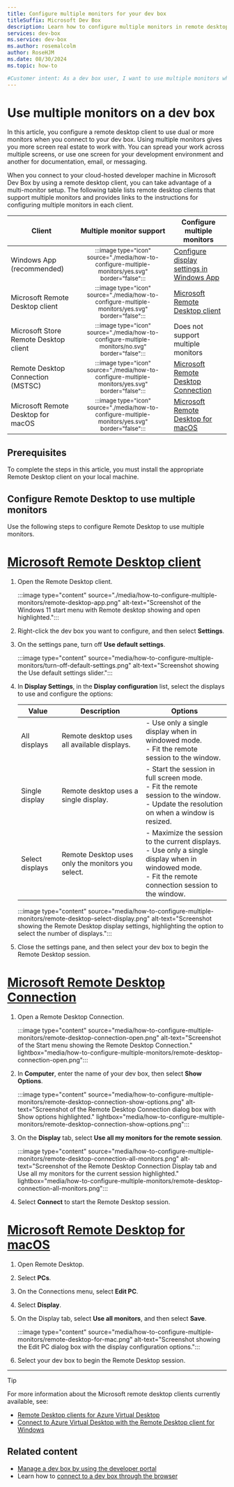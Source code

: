 ```yaml
---
title: Configure multiple monitors for your dev box
titleSuffix: Microsoft Dev Box
description: Learn how to configure multiple monitors in remote desktop clients, so you can use multiple monitors when connecting to a dev box.
services: dev-box
ms.service: dev-box
ms.author: rosemalcolm
author: RoseHJM
ms.date: 08/30/2024
ms.topic: how-to

#Customer intent: As a dev box user, I want to use multiple monitors when connecting to my dev box so that I can have more screen real estate to work with.
---
```


# Use multiple monitors on a dev box 

In this article, you configure a remote desktop client to use dual or more monitors when you connect to your dev box. Using multiple monitors gives you more screen real estate to work with. You can spread your work across multiple screens, or use one screen for your development environment and another for documentation, email, or messaging.

When you connect to your cloud-hosted developer machine in Microsoft Dev Box by using a remote desktop client, you can take advantage of a multi-monitor setup. The following table lists remote desktop clients that support multiple monitors and provides links to the instructions for configuring multiple monitors in each client.

| Client | Multiple monitor support | Configure multiple monitors |
|--|:-:|--|
| Windows App (recommended) | <sub>:::image type="icon" source="./media/how-to-configure-multiple-monitors/yes.svg" border="false":::</sub> | [Configure display settings in Windows App](/windows-app/display-settings?tabs=windows) |
| Microsoft Remote Desktop client| <sub>:::image type="icon" source="./media/how-to-configure-multiple-monitors/yes.svg" border="false":::</sub> | [Microsoft Remote Desktop client](/azure/dev-box/how-to-configure-multiple-monitors?branch=main&tabs=windows-app#configure-remote-desktop-to-use-multiple-monitors) |
| Microsoft Store Remote Desktop client | <sub>:::image type="icon" source="./media/how-to-configure-multiple-monitors/no.svg" border="false":::</sub> | Does not support multiple monitors |
| Remote Desktop Connection (MSTSC) | <sub>:::image type="icon" source="./media/how-to-configure-multiple-monitors/yes.svg" border="false":::</sub> | [Microsoft Remote Desktop Connection](/azure/dev-box/how-to-configure-multiple-monitors?branch=main&tabs=windows-connection#configure-remote-desktop-to-use-multiple-monitors) |
| Microsoft Remote Desktop for macOS  | <sub>:::image type="icon" source="./media/how-to-configure-multiple-monitors/yes.svg" border="false":::</sub> | [Microsoft Remote Desktop for macOS](/azure/dev-box/how-to-configure-multiple-monitors?branch=main&tabs=macOS#configure-remote-desktop-to-use-multiple-monitors) |


## Prerequisites

To complete the steps in this article, you must install the appropriate Remote Desktop client on your local machine.

## Configure Remote Desktop to use multiple monitors

Use the following steps to configure Remote Desktop to use multiple monitors.

# [Microsoft Remote Desktop client](#tab/windows-client)

1. Open the Remote Desktop client. 
 
   :::image type="content" source="./media/how-to-configure-multiple-monitors/remote-desktop-app.png" alt-text="Screenshot of the Windows 11 start menu with Remote desktop showing and open highlighted.":::
 
1. Right-click the dev box you want to configure, and then select **Settings**.
 
1. On the settings pane, turn off **Use default settings**.
 
   :::image type="content" source="media/how-to-configure-multiple-monitors/turn-off-default-settings.png" alt-text="Screenshot showing the Use default settings slider.":::
 
1. In **Display Settings**, in the **Display configuration** list, select the displays to use and configure the options:
 
   | Value | Description | Options |
   |---|---|---|
   | All displays | Remote desktop uses all available displays. | - Use only a single display when in windowed mode. <br> - Fit the remote session to the window. |
   | Single display | Remote desktop uses a single display. | - Start the session in full screen mode. <br> - Fit the remote session to the window. <br> - Update the resolution on when a window is resized. |
   | Select displays | Remote Desktop uses only the monitors you select. | - Maximize the session to the current displays. <br> - Use only a single display when in windowed mode. <br> - Fit the remote connection session to the window. |

   :::image type="content" source="media/how-to-configure-multiple-monitors/remote-desktop-select-display.png" alt-text="Screenshot showing the Remote Desktop display settings, highlighting the option to select the number of displays.":::

1. Close the settings pane, and then select your dev box to begin the Remote Desktop session.

# [Microsoft Remote Desktop Connection](#tab/windows-connection)

1. Open a Remote Desktop Connection.

   :::image type="content" source="media/how-to-configure-multiple-monitors/remote-desktop-connection-open.png" alt-text="Screenshot of the Start menu showing the Remote Desktop Connection." lightbox="media/how-to-configure-multiple-monitors/remote-desktop-connection-open.png":::

1. In **Computer**, enter the name of your dev box, then select **Show Options**.

   :::image type="content" source="media/how-to-configure-multiple-monitors/remote-desktop-connection-show-options.png" alt-text="Screenshot of the Remote Desktop Connection dialog box with Show options highlighted." lightbox="media/how-to-configure-multiple-monitors/remote-desktop-connection-show-options.png":::

1. On the **Display** tab, select **Use all my monitors for the remote session**.

   :::image type="content" source="media/how-to-configure-multiple-monitors/remote-desktop-connection-all-monitors.png" alt-text="Screenshot of the Remote Desktop Connection Display tab and Use all my monitors for the current session highlighted." lightbox="media/how-to-configure-multiple-monitors/remote-desktop-connection-all-monitors.png":::

1. Select **Connect** to start the Remote Desktop session.

# [Microsoft Remote Desktop for macOS](#tab/macOS)

1. Open Remote Desktop.
 
1. Select **PCs**.

1. On the Connections menu, select **Edit PC**.
 
1. Select **Display**.
 
1. On the Display tab, select **Use all monitors**, and then select **Save**.

   :::image type="content" source="media/how-to-configure-multiple-monitors/remote-desktop-for-mac.png" alt-text="Screenshot showing the Edit PC dialog box with the display configuration options.":::

1. Select your dev box to begin the Remote Desktop session.

--- 

> [!TIP]
> For more information about the Microsoft remote desktop clients currently available, see:
> - [Remote Desktop clients for Azure Virtual Desktop](/azure/virtual-desktop/users/remote-desktop-clients-overview)
> - [Connect to Azure Virtual Desktop with the Remote Desktop client for Windows](/azure/virtual-desktop/users/connect-windows)

## Related content

- [Manage a dev box by using the developer portal](how-to-create-dev-boxes-developer-portal.md)
- Learn how to [connect to a dev box through the browser](./quickstart-create-dev-box.md#connect-to-a-dev-box)
